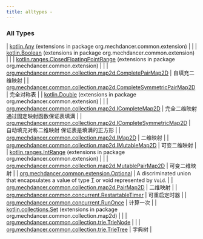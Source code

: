 ```yaml
---
title: alltypes - 
---
```


### All Types

| [kotlin.Any](../org.mechdancer.common.extension/kotlin.-any/index.html) (extensions in package org.mechdancer.common.extension) |  |
| [kotlin.Boolean](../org.mechdancer.common.extension/kotlin.-boolean/index.html) (extensions in package org.mechdancer.common.extension) |  |
| [kotlin.ranges.ClosedFloatingPointRange](../org.mechdancer.common.extension/kotlin.ranges.-closed-floating-point-range/index.html) (extensions in package org.mechdancer.common.extension) |  |
| [org.mechdancer.common.collection.map2d.CompletePairMap2D](../org.mechdancer.common.collection.map2d/-complete-pair-map2-d/index.html) | 自填充二维映射 |
| [org.mechdancer.common.collection.map2d.CompleteSymmetricPairMap2D](../org.mechdancer.common.collection.map2d/-complete-symmetric-pair-map2-d/index.html) | 完全对称表 |
| [kotlin.Double](../org.mechdancer.common.extension/kotlin.-double/index.html) (extensions in package org.mechdancer.common.extension) |  |
| [org.mechdancer.common.collection.map2d.ICompleteMap2D](../org.mechdancer.common.collection.map2d/-i-complete-map2-d/index.html) | 完全二维映射 通过固定映射函数保证表填满 |
| [org.mechdancer.common.collection.map2d.ICompleteSymmetricMap2D](../org.mechdancer.common.collection.map2d/-i-complete-symmetric-map2-d/index.html) | 自动填充对称二维映射 保证表是填满的正方形 |
| [org.mechdancer.common.collection.map2d.IMap2D](../org.mechdancer.common.collection.map2d/-i-map2-d/index.html) | 二维映射 |
| [org.mechdancer.common.collection.map2d.IMutableMap2D](../org.mechdancer.common.collection.map2d/-i-mutable-map2-d/index.html) | 可变二维映射 |
| [kotlin.ranges.IntRange](../org.mechdancer.common.extension/kotlin.ranges.-int-range/index.html) (extensions in package org.mechdancer.common.extension) |  |
| [org.mechdancer.common.collection.map2d.MutablePairMap2D](../org.mechdancer.common.collection.map2d/-mutable-pair-map2-d/index.html) | 可变二维映射 |
| [org.mechdancer.common.extension.Optional](../org.mechdancer.common.extension/-optional/index.html) | A discriminated union that encapsulates a value of type [T](../org.mechdancer.common.extension/-optional/index.html#T) or void represented by `Void`. |
| [org.mechdancer.common.collection.map2d.PairMap2D](../org.mechdancer.common.collection.map2d/-pair-map2-d/index.html) | 二维映射 |
| [org.mechdancer.common.concurrent.RestartableTimer](../org.mechdancer.common.concurrent/-restartable-timer/index.html) | 可重启定时器 |
| [org.mechdancer.common.concurrent.RunOnce](../org.mechdancer.common.concurrent/-run-once/index.html) | 计算一次 |
| [kotlin.collections.Set](../org.mechdancer.common.collection.map2d/kotlin.collections.-set/index.html) (extensions in package org.mechdancer.common.collection.map2d) |  |
| [org.mechdancer.common.collection.trie.TrieNode](../org.mechdancer.common.collection.trie/-trie-node/index.html) |  |
| [org.mechdancer.common.collection.trie.TrieTree](../org.mechdancer.common.collection.trie/-trie-tree/index.html) | 字典树 |

